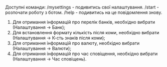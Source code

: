 Доступні команди:
/mysettings - подивитись свої налаштування.
/start - розпочати роботу з ботом.
/help - подивитись на це повідомлення знову.

1. Для отримання інформацій про перелік банків, необхідно вибрати (Налаштування -> Банк);
2. Для встановлення формату кількість після коми, необхідно вибрати (Налаштування -> К-сть знаків після коми);
3. Для отримання інформацій про валюту, необхідно вибрати (Налаштування -> Валюти);
4. Для отримання інформацій про час сповіщення, необхідно вибрати (Налаштування -> Час сповіщень).

